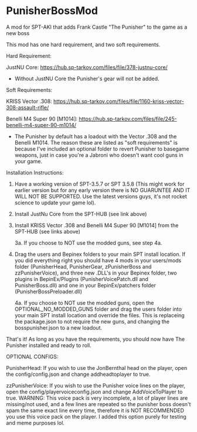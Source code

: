 # PunisherBossMod
A mod for SPT-AKI that adds Frank Castle "The Punisher" to the game as a new boss

This mod has one hard requirement, and two soft requirements.

Hard Requirement:

JustNU Core:  https://hub.sp-tarkov.com/files/file/378-justnu-core/

- Without JustNU Core the Punisher's gear will not be added.



Soft Requirements:

KRISS Vector .308: https://hub.sp-tarkov.com/files/file/1160-kriss-vector-308-assault-rifle/

Benelli M4 Super 90 [M1014]: https://hub.sp-tarkov.com/files/file/245-benelli-m4-super-90-m1014/

- The Punisher by default has a loadout with the Vector .308 and the Benelli M1014. The reason these are listed as "soft requirements" is because I've included an optional folder to revert Punisher to basegame weapons, just in case you're a Jabroni who doesn't want cool guns in your game.



Installation Instructions:

1. Have a working version of SPT-3.5.7 or SPT 3.5.8 (This might work for earlier version but for any early version there is NO GUARUNTEE AND IT WILL NOT BE SUPPORTED. Use the latest versions guys, it's not rocket science to update your game lol).

2. Install JustNu Core from the SPT-HUB (see link above)

3. Install KRISS Vector .308 and Benelli M4 Super 90 [M1014] from the SPT-HUB (see links above)

      3a. If you choose to NOT use the modded guns, see step 4a.

4. Drag the users and Bepinex folders to your main SPT install location. If you did everything right you should have 4 mods in your users/mods folder (PunisherHead, PunisherGear, zPunisherBoss and zzPunisherVoice), and three new .DLL's in your Bepinex folder, two plugins in BepinEx/Plugins (PunisherVoicePatch.dll and PunisherBoss.dll) and one in your BepinEx/patchers folder (PunisherBossPreloader.dll)

      4a. If you choose to NOT use the modded guns, open the OPTIONAL_NO_MODDED_GUNS folder and drag the users folder into your main SPT install location and override the files. This is replaceing the package.json to not            require the new guns, and changing the bosspunisher.json to a new loadout.



That's it! As long as you have the requirements, you should now have The Punisher installed and ready to roll. 


OPTIONAL CONFIGS:

PunisherHead: If you wish to use the JonBernthal head on the player, open the config/config.json and change addheadtoplayer to true.

zzPunisherVoice: If you wish to use the Punisher voice lines on the player, open the config/playervoiceconfig.json and change AddVoiceToPlayer to true. WARNING: This voice pack is very incomplete, a lot of player lines are missing/not used, and a few lines are repeated so the punisher boss doesn't spam the same exact line every time, therefore it is NOT RECOMMENDED you use this voice pack on the player. I added this option purely for testing and meme purposes lol.
